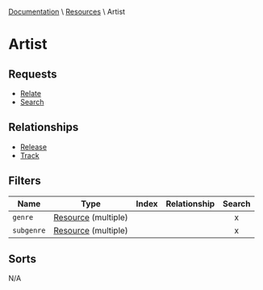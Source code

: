 [Documentation](./../index.md) \ [Resources](./../resources.md) \ Artist
# Artist
## Requests
* [Relate](./../requests.md#relate)
* [Search](./../requests.md#search)
## Relationships
* [Release](./release.md)
* [Track](./track.md)
## Filters
| Name | Type | Index | Relationship | Search |
| ---- | ---- | :---: | :----------: | :----: |
| `genre` | [Resource](./../filters.md#resource) (multiple) |  |  | x |
| `subgenre` | [Resource](./../filters.md#resource) (multiple) |  |  | x |
## Sorts
N/A